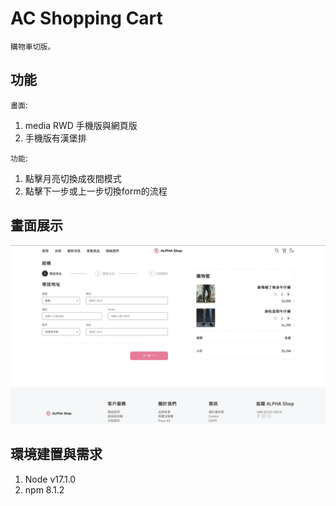 # AC Shopping Cart
```
購物車切版。
```
## 功能

`畫面`: 
1. media RWD 手機版與網頁版
2. 手機版有漢堡排
        
`功能`: 
1. 點擊月亮切換成夜間模式
2. 點擊下一步或上一步切換form的流程 
   
## 畫面展示
![image2](./public/show.png)

## 環境建置與需求

1. Node v17.1.0
2. npm 8.1.2
